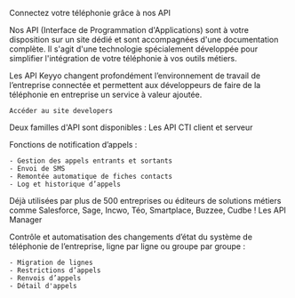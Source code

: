 

Connectez votre téléphonie grâce à nos API

Nos API (Interface de Programmation d'Applications) sont à votre disposition sur un site dédié et sont accompagnées d'une documentation complète. Il s'agit d'une technologie spécialement développée pour simplifier l'intégration de votre téléphonie à vos outils métiers.

Les API Keyyo changent profondément l’environnement de travail de l’entreprise connectée et permettent aux développeurs de faire de la téléphonie en entreprise un service à valeur ajoutée.

    Accéder au site developers

Deux familles d'API sont disponibles :
Les API CTI client et serveur

Fonctions de notification d’appels :

    - Gestion des appels entrants et sortants
    - Envoi de SMS
    - Remontée automatique de fiches contacts
    - Log et historique d’appels

Déjà utilisées par plus de 500 entreprises ou éditeurs de solutions métiers comme
Salesforce, Sage, Incwo, Téo, Smartplace, Buzzee, Cudbe !
Les API Manager

Contrôle et automatisation des changements d’état du système de téléphonie de l’entreprise, ligne par ligne ou groupe par groupe :

    - Migration de lignes
    - Restrictions d’appels
    - Renvois d’appels
    - Détail d'appels


